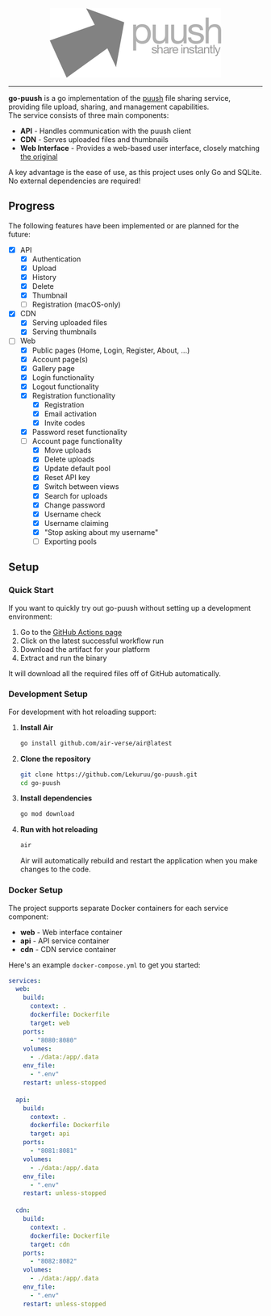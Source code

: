 
<p align="center">
    <img src="https://raw.githubusercontent.com/Lekuruu/go-puush/refs/heads/main/web/static/img/toplogo.png">
</p>

---

**go-puush** is a go implementation of the [puush](https://puush.me) file sharing service, providing file upload, sharing, and management capabilities.  
The service consists of three main components:

- **API** - Handles communication with the puush client  
- **CDN** - Serves uploaded files and thumbnails  
- **Web Interface** - Provides a web-based user interface, closely matching [the original](https://puush.me)

A key advantage is the ease of use, as this project uses only Go and SQLite. No external dependencies are required!

## Progress

The following features have been implemented or are planned for the future:

- [x] API
    - [x] Authentication
    - [x] Upload
    - [x] History
    - [x] Delete
    - [x] Thumbnail
    - [ ] Registration (macOS-only)
- [x] CDN
    - [x] Serving uploaded files
    - [x] Serving thumbnails
- [ ] Web
    - [x] Public pages (Home, Login, Register, About, ...)
    - [x] Account page(s)
    - [x] Gallery page
    - [x] Login functionality
    - [x] Logout functionality
    - [x] Registration functionality
        - [x] Registration
        - [x] Email activation
        - [x] Invite codes
    - [x] Password reset functionality
    - [ ] Account page functionality
        - [x] Move uploads
        - [x] Delete uploads
        - [x] Update default pool
        - [x] Reset API key
        - [x] Switch between views
        - [x] Search for uploads
        - [x] Change password
        - [x] Username check
        - [x] Username claiming
        - [x] "Stop asking about my username"
        - [ ] Exporting pools

## Setup

### Quick Start

If you want to quickly try out go-puush without setting up a development environment:

1. Go to the [GitHub Actions page](https://github.com/Lekuruu/go-puush/actions)
2. Click on the latest successful workflow run
3. Download the artifact for your platform
4. Extract and run the binary

It will download all the required files off of GitHub automatically.

### Development Setup

For development with hot reloading support:

1. **Install Air**

   ```bash
   go install github.com/air-verse/air@latest
   ```

2. **Clone the repository**

   ```bash
   git clone https://github.com/Lekuruu/go-puush.git
   cd go-puush
   ```

3. **Install dependencies**

   ```bash
   go mod download
   ```

4. **Run with hot reloading**

   ```bash
   air
   ```

   Air will automatically rebuild and restart the application when you make changes to the code.

### Docker Setup

The project supports separate Docker containers for each service component:

- **web** - Web interface container
- **api** - API service container
- **cdn** - CDN service container

Here's an example `docker-compose.yml` to get you started:

```yaml
services:
  web:
    build:
      context: .
      dockerfile: Dockerfile
      target: web
    ports:
      - "8080:8080"
    volumes:
      - ./data:/app/.data
    env_file:
      - ".env"
    restart: unless-stopped

  api:
    build:
      context: .
      dockerfile: Dockerfile
      target: api
    ports:
      - "8081:8081"
    volumes:
      - ./data:/app/.data
    env_file:
      - ".env"
    restart: unless-stopped

  cdn:
    build:
      context: .
      dockerfile: Dockerfile
      target: cdn
    ports:
      - "8082:8082"
    volumes:
      - ./data:/app/.data
    env_file:
      - ".env"
    restart: unless-stopped
```

